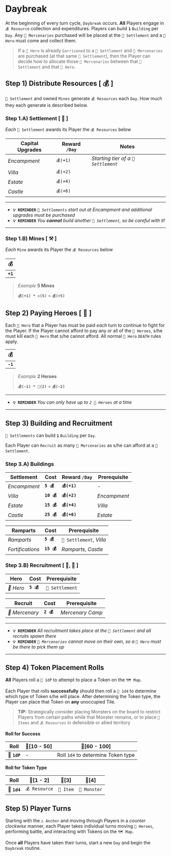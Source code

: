 # Daybreak
At the beginning of every turn cycle, `Daybreak` occurs.  **All** Players engage in `💰 Resource` collection and expenditures.  Players can build **`1`** `Building` per `Day`.  Any `🤺 Mercenaries` purchased will be placed at the `🏰 Settlement` and a `🧙‍ Hero` must come and collect them.

> If a `🧙‍ Hero` is already `Garrisoned` to a `🏰 Settlement` and `🤺 Mercenaries` are purchased (at that same `🏰 Settlement`), then the Player can decide how to allocate those `🤺 Mercenaries` between that `🏰 Settlement` and that `🧙‍ Hero`.

## Step 1) Distribute Resources [ 💰 ]
`🏰 Settlement` and owned `Mines` generate `💰 Resources` each `Day`.  How much they each generate is described below.

### Step 1.A) Settlement [ 🏰 ]
*Each* `🏰 Settlement` awards its Player the `💰 Resources` below

|Capital Upgrades|Reward `/Day`|Notes|
|-|-|-|
|*Encampment*|`💰(+1)`|*Starting tier of a `🏰 Settlement`*|
|*Villa*|`💰(+2)`|
|*Estate*|`💰(+4)`|
|*Castle*|`💰(+6)`|

---
- **`💡 REMINDER`** *`🏰 Settlements` start out at Encampment and additional upgrades must be purchased*
- **`💡 REMINDER`** *You **cannot** build another `🏰 Settlement`, so be careful with it!*
---

### Step 1.B) Mines [ ⚒️ ]
*Each* `Mine` awards its Player the `💰 Resources` below

|💰|
|---|
|**`+1`**|

> *Example* **5 Mines**
> 
> **`💰(+1) * ⚒️(5)`** = **`💰(+5)`**

## Step 2) Paying Heroes [ 🧙‍ ]
Each `🧙‍ Hero` that a Player has must be paid *each* turn to continue to fight for the Player.  If the Player cannot afford to pay any or all of the `🧙‍ Heroes`, s/he must kill each `🧙‍ Hero` that s/he cannot afford.  All normal `🧙‍ Hero` `DEATH` rules apply.

|💰|
|---|
|**`-1`**|

> *Example* **2 Heroes**
> 
> **`💰(-1) * 🧙‍(2)`** = **`💰(-2)`**

---
- **`💡 REMINDER`** *You can only have up to `2 🧙‍ Heroes` at a time*
---

## Step 3) Building and Recruitment
`🏰 Settlements` can build **`1`** `Building` per `Day`.

Each Player can `Recruit` as many `🤺 Mercenaries` as s/he can afford at a `🏰 Settlement`.

### Step 3.A) Buildings

|Settlement|Cost|Reward `/Day`|Prerequisite|
|-|-|-|-|
|*Encampment*|**`5 💰`**|**`💰(+1)`**|-|
|*Villa*|**`10 💰`**|**`💰(+2)`**|*Encampment*|
|*Estate*|**`15 💰`**|**`💰(+4)`**|*Villa*|
|*Castle*|**`25 💰`**|**`💰(+6)`**|*Estate*|

|Ramparts|Cost|Prerequisite|
|-|-|-|
|*Ramparts*|**`5 💰`**|`🏰 Settlement`, *Villa*|
|*Fortifications*|**`15 💰`**|*Ramparts*, *Castle*|

### Step 3.B) Recruitment [ 🧙‍, 🤺 ]


|Hero|Cost|Prerequisite|
|-|-|-|
|*🧙‍ Hero*|**`5 💰`**|`🏰 Settlement`|

|Recruit|Cost|Prerequisite|
|-|-|-|
|*🤺 Mercenary*|**`2 💰`**|*Mercenary Camp*|

---
- **`💡 REMINDER`** *All recruitment takes place at the `🏰 Settlement` and all recruits spawn there*
- **`💡 REMINDER`** *`🤺 Mercenaries` cannot move on their own, so a `🧙‍ Hero` must be there to pick them up*
---

## Step 4) Token Placement Rolls
**All** Players roll a `🎲 1dP` to attempt to place a Token on the `🗺️ Map`.

Each Player that rolls **successfully** should then roll a `🎲 1d4` to determine which type of Token s/he will place.  After determining the Token type, the Player can place that Token on **any** unoccupied Tile.

> **TIP:** Strategically consider placing Monsters on the board to restrict Players from certain paths while that Monster remains, or to place `🎁 Items` and `💰 Resources` in defensible or allied territory

**Roll for Success**

|Roll|🎲[10 - 50]|🎲[60 - 100]|
|---|---|---|
|🎲 **`1dP`**|-|Roll `1d4` to determine Token type|

**Roll for Token Type**

|Roll|🎲[1 - 2]|🎲[3]|🎲[4]|
|---|---|---|---|
|🎲 **`1d4`**|`💰 Resource`|`🎁 Item`|`🧟 Monster`|

## Step 5) Player Turns
Starting with the `⚓ Anchor` and moving through Players in a *counter clockwise* manner, each Player takes individual turns moving `🧙‍ Heroes`, performing battle, and interacting with Tokens on the `🗺️ Map`.

Once **all** Players have taken their turns, start a new `Day` and begin the `Daybreak` routine.